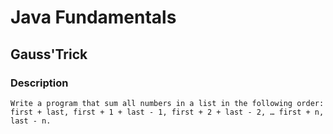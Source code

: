 # Java Fundamentals

## Gauss'Trick

### Description

    Write a program that sum all numbers in a list in the following order:
    first + last, first + 1 + last - 1, first + 2 + last - 2, … first + n, last - n.

